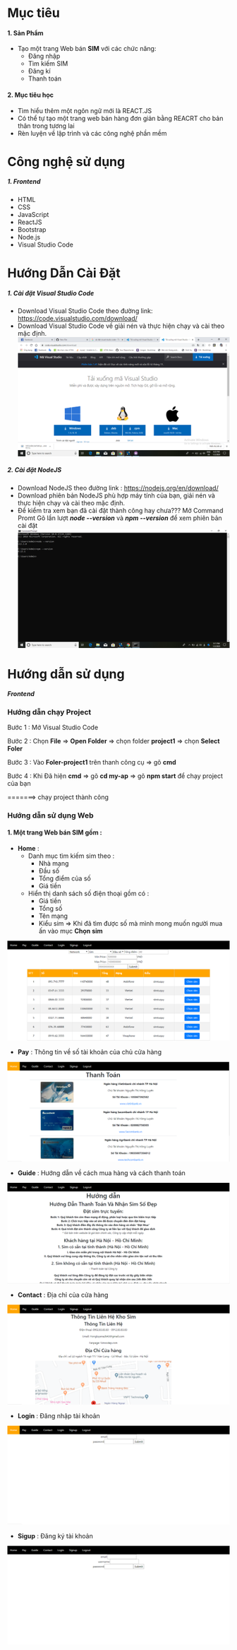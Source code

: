 ﻿# Mục tiêu 
#### 1.  Sản Phẩm
* Tạo một trang Web bán **SIM** với các chức năng:
     - Đăng nhập 
     - Tìm kiếm SIM 
     - Đăng kí 
     - Thanh toán 
     
#### 2. Mục tiêu học 
- Tìm hiểu thêm một ngôn ngữ mới là REACT.JS
- Có thể tự tạo một trang web bán hàng đơn giản bằng REACRT cho bản thân trong tương lai
- Rèn luyện về lập trình và các công nghệ phần mềm 
# Công nghệ sử dụng
##### 1. Frontend
- HTML
- CSS
- JavaScript
- ReactJS
- Bootstrap
- Node.js
- Visual Studio Code
# Hướng Dẫn Cài Đặt
##### 1. Cài đặt Visual Studio Code
*  Download Visual Studio Code theo đường link: https://code.visualstudio.com/download/
*  Download Visual Studio Code về giải nén và thực hiện chạy và cài theo mặc định.
![alt](https://github.com/luyen175638/luyen2107/blob/master/media/a1.png)
##### 2. Cài đặt NodeJS
*  Download NodeJS theo đường link : https://nodejs.org/en/download/
*  Download phiên bản NodeJS phù hợp máy tính của bạn, giải nén và thực hiện chạy và cài theo mặc định.
*  Để kiểm tra xem bạn đã cài đặt thành công hay chưa???
 Mở Command Promt 
 Gõ lần lượt ***node --version*** và ***npm --version*** để xem phiên bản cài đặt
 ![alt](https://github.com/luyen175638/luyen2107/blob/master/media/a2.png)
# Hướng dẫn sử dụng
***Frontend*** 
### Hướng dẫn chạy Project

Bước 1 : Mở  Visual Studio Code

Bước 2 : Chọn **File** => **Open Folder** => chọn folder **project1** => chọn **Select Foler**

Bước 3 : Vào **Foler-project1** trên thanh công cụ => gõ **cmd**

Bước 4 : Khi Đã hiện **cmd** => gõ **cd my-ap** => gõ **npm start** 
để chạy project của bạn

 =======> chạy project thành công 
 
### Hướng dẫn sử dụng Web
#### 1. Một trang Web bán SIM gồm : ###
*  **Home** :
     *  Danh mục tìm kiếm sim theo :
         * Nhà mạng
         * Đầu số 
         * Tổng điểm của số
         * Giá tiền
     * Hiển thị danh sách số điện thoại gồm có : 
         * Giá tiền
         * Tổng số
         * Tên mạng 
         * Kiểu sim 
 => Khi đã tìm được số mà mình mong muốn người mua ấn vào mục **Chọn sim**        
 
 ![alt](https://github.com/luyen175638/luyen2107/blob/master/media/a3.png)
*  **Pay** : Thông tin về số tài khoản của chủ cửa hàng

![alt](https://github.com/luyen175638/luyen2107/blob/master/media/a4.png)

* **Guide** : Hướng dẫn về cách mua hàng và cách thanh toán 

![alt](https://github.com/luyen175638/luyen2107/blob/master/media/a5.png)
* **Contact** : Địa chỉ của cửa hàng 

![alt](https://github.com/luyen175638/luyen2107/blob/master/media/a6.png)
* **Login** : Đăng nhập tài khoản 

![alt](https://github.com/luyen175638/luyen2107/blob/master/media/a7.png)
* **Sigup** : Đăng ký tài khoản

![alt](https://github.com/luyen175638/luyen2107/blob/master/media/a8.png)





